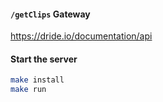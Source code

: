 

#### `/getClips` Gateway


https://dride.io/documentation/api


#### Start the server

```bash
make install
make run
```